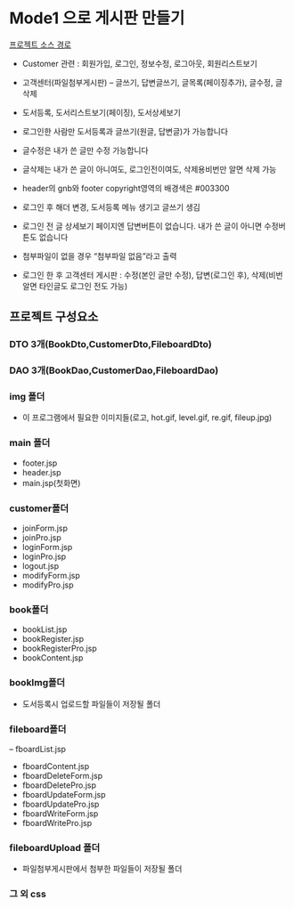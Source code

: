 # Mode1 으로 게시판 만들기

[프로젝트 소스 경로](https://github.com/Alipheese16th/webPro/tree/main/source/06_jsp/model1ex)

- Customer 관련 : 회원가입, 로그인, 정보수정, 로그아웃, 회원리스트보기
- 고객센터(파일첨부게시판) – 글쓰기, 답변글쓰기, 글목록(페이징추가), 글수정, 글 삭제
- 도서등록, 도서리스트보기(페이징), 도서상세보기
- 로그인한 사람만 도서등록과 글쓰기(원글, 답변글)가 가능합니다
- 글수정은 내가 쓴 글만 수정 가능합니다
- 글삭제는 내가 쓴 글이 아니여도, 로그인전이여도, 삭제용비번만 알면 삭제 가능
- header의 gnb와 footer copyright영역의 배경색은 #003300


- 로그인 후 해더 변경, 도서등록 메뉴 생기고 글쓰기 생김
- 로그인 전 글 상세보기 페이지엔 답변버튼이 없습니다. 내가 쓴 글이 아니면 수정버튼도 없습니다
- 첨부파일이 없을 경우 “첨부파일 없음”라고 출력
- 로그인 한 후 고객센터 게시판 : 수정(본인 글만 수정), 답변(로그인 후), 삭제(비번알면 타인글도 로그인 전도 가능)



## 프로젝트 구성요소

### DTO 3개(BookDto,CustomerDto,FileboardDto)
### DAO 3개(BookDao,CustomerDao,FileboardDao)

### img 폴더
- 이 프로그램에서 필요한 이미지들(로고, hot.gif, level.gif, re.gif, fileup.jpg)
### main 폴더 
- footer.jsp
- header.jsp
- main.jsp(첫화면)

### customer폴더
- joinForm.jsp
- joinPro.jsp
- loginForm.jsp
- loginPro.jsp
- logout.jsp
- modifyForm.jsp
- modifyPro.jsp

### book폴더
- bookList.jsp
- bookRegister.jsp
- bookRegisterPro.jsp
- bookContent.jsp

### bookImg폴더
- 도서등록시 업로드할 파일들이 저장될 폴더

### fileboard폴더
– fboardList.jsp
- fboardContent.jsp
- fboardDeleteForm.jsp
- fboardDeletePro.jsp
- fboardUpdateForm.jsp
- fboardUpdatePro.jsp
- fboardWriteForm.jsp
- fboardWritePro.jsp

### fileboardUpload 폴더
- 파일첨부게시판에서 첨부한 파일들이 저장될 폴더

### 그 외 css


